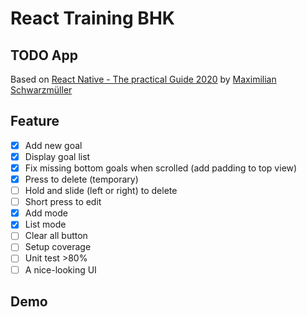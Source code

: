 # React Training BHK

## TODO App

Based on [React Native - The practical Guide 2020](https://www.udemy.com/course/react-native-the-practical-guide/) by [Maximilian Schwarzmüller](https://academind.com/)

## Feature

- [x] Add new goal 
- [x] Display goal list
- [x] Fix missing bottom goals when scrolled (add padding to top view)
- [x] Press to delete (temporary)
- [ ] Hold and slide (left or right) to delete 
- [ ] Short press to edit
- [x] Add mode
- [x] List mode
- [ ] Clear all button
- [ ] Setup coverage
- [ ] Unit test >80%
- [ ] A nice-looking UI

## Demo


